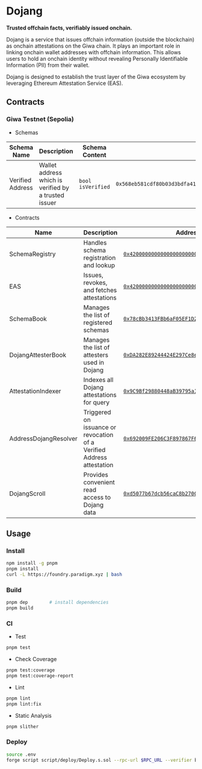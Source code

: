 # Dojang
**Trusted offchain facts, verifiably issued onchain.**

Dojang is a service that issues offchain information (outside the blockchain) as onchain attestations on the Giwa chain. It plays an important role in linking onchain wallet addresses with offchain information. This allows users to hold an onchain identity without revealing Personally Identifiable Information (PII) from their wallet.

Dojang is designed to establish the trust layer of the Giwa ecosystem by leveraging Ethereum Attestation Service (EAS).

## Contracts

### Giwa Testnet (Sepolia)

- Schemas

| Schema Name      | Description                                          | Schema Content    | Schema ID                                                            | Schema UID                                                           |
|------------------|------------------------------------------------------|-------------------|----------------------------------------------------------------------|----------------------------------------------------------------------|
| Verified Address | Wallet address which is verified by a trusted issuer | `bool isVerified` | `0x568eb581cdf80b03d3bdfa414f3203bfdcc4bba4e66355612bd0e879da812f06` | `0x072d75e18b2be4f89a13a7147240477481c4b526d5795802acba59046b426e08` |


- Contracts

| Name                  | Description                                                           | Address                                                                                                                             | Version |
|-----------------------|-----------------------------------------------------------------------|-------------------------------------------------------------------------------------------------------------------------------------|---------|
| SchemaRegistry        | Handles schema registration and lookup                                | [`0x4200000000000000000000000000000000000020`](https://sepolia-explorer.giwa.io/address/0x4200000000000000000000000000000000000020) | v0.1.0  |
| EAS                   | Issues, revokes, and fetches attestations                             | [`0x4200000000000000000000000000000000000021`](https://sepolia-explorer.giwa.io/address/0x4200000000000000000000000000000000000021) | v0.1.0  |
| SchemaBook            | Manages the list of registered schemas                                | [`0x78cBb3413FBb6aF05EF1D21e646440e56baE3AD6`](https://sepolia-explorer.giwa.io/address/0x78cBb3413FBb6aF05EF1D21e646440e56baE3AD6) | v0.1.0  |
| DojangAttesterBook    | Manages the list of attesters used in Dojang                          | [`0xDA282E89244424E297Ce8e78089B54D043FB28B6`](https://sepolia-explorer.giwa.io/address/0xDA282E89244424E297Ce8e78089B54D043FB28B6) | v0.1.0  |
| AttestationIndexer    | Indexes all Dojang attestations for query                             | [`0x9C9Bf29880448aB39795a11b669e22A0f1d790ec`](https://sepolia-explorer.giwa.io/address/0x9C9Bf29880448aB39795a11b669e22A0f1d790ec) | v0.1.0  |
| AddressDojangResolver | Triggered on issuance or revocation of a Verified Address attestation | [`0x692009FE206C3F897867F6BF7B5B45506B747F9e`](https://sepolia-explorer.giwa.io/address/0x692009FE206C3F897867F6BF7B5B45506B747F9e) | v0.1.0  |
| DojangScroll          | Provides convenient read access to Dojang data                        | [`0xd5077b67dcb56caC8b270C7788FC3E6ee03F17B9`](https://sepolia-explorer.giwa.io/address/0xd5077b67dcb56caC8b270C7788FC3E6ee03F17B9) | v0.1.0  |


## Usage

### Install

```bash
npm install -g pnpm
pnpm install
curl -L https://foundry.paradigm.xyz | bash
```

### Build

```bash
pnpm dep        # install dependencies
pnpm build 
```

### CI

- Test

```bash
pnpm test
```

- Check Coverage

```bash
pnpm test:coverage
pnpm test:coverage-report
```

- Lint

```bash
pnpm lint
pnpm lint:fix
```

- Static Analysis

```bash
pnpm slither
```

### Deploy

```bash
source .env
forge script script/deploy/Deploy.s.sol --rpc-url $RPC_URL --verifier blockscout --verifier-url $EXPLORER_URL --broadcast --slow --verify   
```
